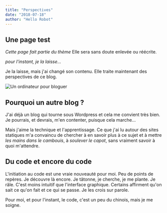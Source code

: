 ```yaml
---
title: "Perspectives"
date: "2018-07-18"
author: "Hello Robot"
---
```


## Une page test

*Cette page fait partie du thème*
Elle sera sans doute enlevée ou réécrite.

*pour l'instant, je la laisse...*

Je la laisse, mais j'ai changé son contenu. Elle traite maintenant des perspectives de ce blog.

![Un ordinateur pour bloguer](/img/ordinateur.png)


## Pourquoi un autre blog ?

J'ai déjà un blog qui tourne sous Wordpress et cela me convient très bien. Je pourrais, et devrais, m'en contenter, puisque cela marche...

Mais j'aime la technique et l'apprentissage. Ce que j'ai lu autour des sites statiques m'a convaincu de chercher à en savoir plus à ce sujet et à mettre *les mains dans le cambouis*, à *soulever le capot*, sans vraiment savoir à quoi m'attendre.

## Du code et encore du code

L'initiation au code est une vraie nouveauté pour moi. Peu de points de repères. Je découvre là encore. Je tâtonne, je cherche, je me plante. Je râle.
C'est moins intuitif que l'interface graphique. Certains affirment qu'on sait ce qu'on fait et ce qui se passe. Je les crois sur parole.

Pour moi, et pour l'instant, le code, c'est un peu du chinois, mais je me soigne.